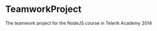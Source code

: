 TeamworkProject
===============

The teamwork project for the NodeJS course in Telerik Academy 2014
